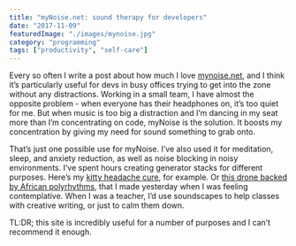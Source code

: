 ```yaml
---
title: "myNoise.net: sound therapy for developers"
date: "2017-11-09"
featuredImage: "./images/mynoise.jpg"
category: "programming"
tags: ["productivity", "self-care"]
---
```


Every so often I write a post about how much I love [mynoise.net](https://mynoise.net), and I think it’s particularly useful for devs in busy offices trying to get into the zone without any distractions. Working in a small team, I have almost the opposite problem - when everyone has their headphones on, it’s too quiet for me. But when music is too big a distraction and I’m dancing in my seat more than I’m concentrating on code, myNoise is the solution. It boosts my concentration by giving my need for sound something to grab onto.

That’s just one possible use for myNoise. I’ve also used it for meditation, sleep, and anxiety reduction, as well as noise blocking in noisy environments. I’ve spent hours creating generator stacks for different purposes. Here’s my [kitty headache cure](https://mynoise.net/superGenerator.php?g1=catPurrNoiseGenerator.php%3Fc%3D3%26l%3D30375040353025222020&g2=impulseNoiseGenerator.php%3Fc%3D3%26l%3D42424341415047374128&g3=&g4=&g5=), for example. Or [this drone backed by African polyrhythms](https://mynoise.net/superGenerator.php?g1=elGreyVocalSoundscape.php%3Fc%3D3%26l%3D3535353535353525252511%26a%3D1%26am%3D1&g2=polyrhythmBeatGenerator.php%3Fc%3D3%26l%3D3737303000230000000000&g3=indianDroneGenerator.php%3Fc%3D3%26l%3D3426262523212325202400&g4=&g5=&yt=), that I made yesterday when I was feeling contemplative. When I was a teacher, I’d use soundscapes to help classes with creative writing, or just to calm them down.

TL:DR; this site is incredibly useful for a number of purposes and I can’t recommend it enough.
